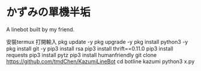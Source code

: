 # かずみの單機半垢
A linebot built by my friend.

安裝termux
打開輸入
pkg update -y
pkg upgrade -y
pkg install python3 -y
pkg install git -y
pip3 install rsa
pip3 install thrift==0.11.0
pip3 install requests
pip3 install pytz
pip3 install humanfriendly
git clone https://github.com/tmdChen/KazumiLineBot
cd botline kazumi
python3 x.py
